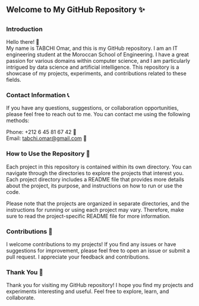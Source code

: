 <h2>Welcome to My GitHub Repository ✨<h2>
  
<h3>Introduction</h3>
Hello there! 👋<br> My name is TABCHI Omar, and this is my GitHub repository. I am an IT engineering student at the Moroccan School of Engineering. I have a great passion for various domains within computer science, and I am particularly intrigued by data science and artificial intelligence. This repository is a showcase of my projects, experiments, and contributions related to these fields.

<h3>Contact Information 📞</h3>
If you have any questions, suggestions, or collaboration opportunities, please feel free to reach out to me. You can contact me using the following methods:

Phone: +212 6 45 81 67 42 📱<br>
Email: tabchi.omar@gmail.com 📧
<br>
<h3>How to Use the Repository 🚀</h3>
Each project in this repository is contained within its own directory. You can navigate through the directories to explore the projects that interest you. Each project directory includes a README file that provides more details about the project, its purpose, and instructions on how to run or use the code.

Please note that the projects are organized in separate directories, and the instructions for running or using each project may vary. Therefore, make sure to read the project-specific README file for more information.
<br>

<h3>Contributions 🤝</h3>
I welcome contributions to my projects! If you find any issues or have suggestions for improvement, please feel free to open an issue or submit a pull request. I appreciate your feedback and contributions.
<br>

<h3>Thank You 🙏</h3>
Thank you for visiting my GitHub repository! I hope you find my projects and experiments interesting and useful. Feel free to explore, learn, and collaborate.
<br>
